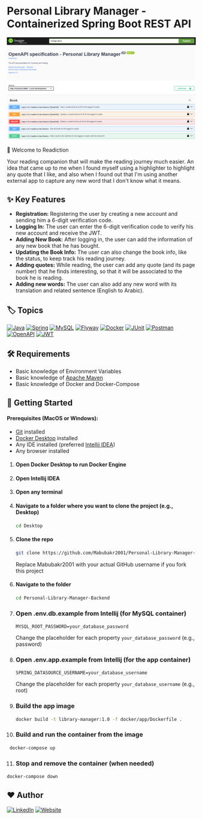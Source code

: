 # Personal Library Manager - Containerized Spring Boot REST API

![Swagger UI](./src/main/resources/static/images/personal-library-manager.png)

👋 Welcome to Readiction

Your reading companion that will make the reading journey much easier. An idea that came up to me when I found myself using a highlighter to highlight any quote
that I like, and also when I found out that I'm using another external app to capture any new word that I don't know what it means.

## ✨ Key Features

- **Registration:** Registering the user by creating a new account and sending him a 6-digit verification code.
- **Logging In:** The user can enter the 6-digit verification code to verify his new account and receive the JWT.
- **Adding New Book:** After logging in, the user can add the information of any new book that he has bought.
- **Updating the Book Info:** The user can also change the book info, like the status, to keep track his reading journey.
- **Adding quotes:** While reading, the user can add any quote (and its page number) that he finds interesting, so that it will be associated to the book he is
  reading.
- **Adding new words:** The user can also add any new word with its translation and related sentence (English to Arabic).

## 🏷️ Topics

[![Java](https://img.shields.io/badge/Java-%23EA8C10.svg?style=flat-square&logo=openjdk&logoColor=white)](https://www.java.com/en/)
[![Spring](https://img.shields.io/badge/Spring-%236DB33F.svg?style=flat-square&logo=spring&logoColor=white)](https://spring.io/)
[![MySQL](https://img.shields.io/badge/MySQL-%233E6E93.svg?style=flat-square&logo=mysql&logoColor=white)](https://www.mysql.com/)
[![Flyway](https://img.shields.io/badge/Flyway-%23CC0200.svg?style=flat-square&logo=flyway&logoColor=white)](https://www.red-gate.com/products/flyway/community/)
[![Docker](https://img.shields.io/badge/Docker-%230D4DF2.svg?style=flat-square&logo=docker&logoColor=white)](https://www.docker.com/)
[![JUnit](https://img.shields.io/badge/JUnit_5-%23D54E48.svg?style=flat-square&logo=junit5&logoColor=white)](https://junit.org/)
[![Postman](https://img.shields.io/badge/Postman-%23FF6C37.svg?style=flat-square&logo=postman&logoColor=white)](https://www.postman.com/)
[![OpenAPI](https://img.shields.io/badge/OpenAPI-%236BA539.svg?style=flat-square&logo=openapiinitiative&logoColor=white)](https://www.openapis.org/)
[![JWT](https://img.shields.io/badge/JWT-%23FA015B.svg?style=flat-square&logo=jsonwebtokens&logoColor=white)](https://www.jwt.io/introduction#what-is-json-web-token)

## 🛠️ Requirements

- Basic knowledge of Environment Variables
- Basic knowledge of [Apache Maven](https://maven.apache.org/)
- Basic knowledge of Docker and Docker-Compose

## 🚀 Getting Started

#### Prerequisites (MacOS or Windows):

- [Git](https://git-scm.com/) installed
- [Docker Desktop](https://docs.docker.com/get-started/get-docker/) installed
- Any IDE installed (preferred [Intellij IDEA](https://www.jetbrains.com/idea/))
- Any browser installed

1. #### Open Docker Desktop to run Docker Engine
2. #### Open Intellij IDEA
3. #### Open any terminal

4. #### Navigate to a folder where you want to clone the project (e.g., Desktop)

    ```bash
    cd Desktop
    ```

5. #### Clone the repo

    ```bash
    git clone https://github.com/Mabubakr2001/Personal-Library-Manager-Backend.git
    ```
   Replace Mabubakr2001 with your actual GitHub username if you fork this project

6. #### Navigate to the folder

    ```bash
    cd Personal-Library-Manager-Backend
    ```

7. ### Open .env.db.example from Intellij (for MySQL container)

   ```
   MYSQL_ROOT_PASSWORD=your_database_password
   ```
   Change the placeholder for each property ```your_database_password``` (e.g., password)

8. ### Open .env.app.example from Intellij (for the app container)

   ```
   SPRING_DATASOURCE_USERNAME=your_database_username
   ```
   Change the placeholder for each property ```your_database_username``` (e.g., root)

9. ### Build the app image

   ```bash
   docker build -t library-manager:1.0 -f docker/app/Dockerfile .
   ```

10. ### Build and run the container from the image

```bash
 docker-compose up
```

11. ### Stop and remove the container (when needed)
   ```bash
   docker-compose down
   ```

## ❤️ Author

[![LinkedIn](https://img.shields.io/badge/LinkedIn-%230077B5.svg?style=flat-square)](https://www.linkedin.com/in/moaboubakr2001/)
[![Website](https://img.shields.io/badge/Website-%23263538.svg?style=flat-square)](https://bakr-portfolio.web.app/)